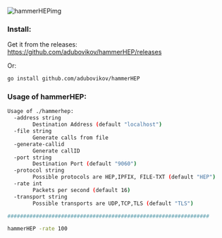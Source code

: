 ![hammerHEPimg](https://user-images.githubusercontent.com/20154956/27484126-5eba9f42-5828-11e7-9ac5-ceda711253df.png)

### Install:

Get it from the releases:
https://github.com/adubovikov/hammerHEP/releases

Or:
```bash
go install github.com/adubovikov/hammerHEP
```


### Usage of hammerHEP:

```bash
Usage of ./hammerhep:
  -address string
    	Destination Address (default "localhost")
  -file string
    	Generate calls from file
  -generate-callid
    	Generate callID
  -port string
    	Destination Port (default "9060")
  -protocol string
    	Possible protocols are HEP,IPFIX, FILE-TXT (default "HEP")
  -rate int
    	Packets per second (default 16)
  -transport string
    	Possible transports are UDP,TCP,TLS (default "TLS")

################################################################

hammerHEP -rate 100
```
